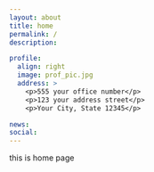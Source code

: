 ```yaml
---
layout: about
title: home
permalink: /
description: 

profile:
  align: right
  image: prof_pic.jpg
  address: >
    <p>555 your office number</p>
    <p>123 your address street</p>
    <p>Your City, State 12345</p>

news: 
social: 
---
```


this is home page
